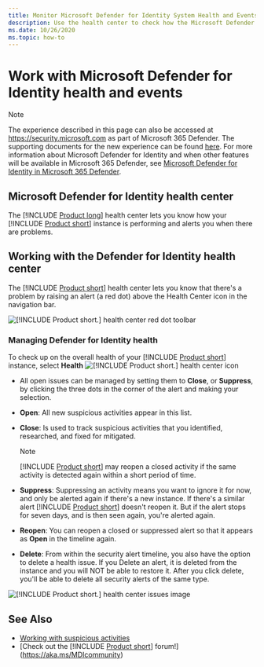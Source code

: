 ```yaml
---
title: Monitor Microsoft Defender for Identity System Health and Events
description: Use the health center to check how the Microsoft Defender for Identity service is working and be alerted to potential problems and view system events in the Event viewer.
ms.date: 10/26/2020
ms.topic: how-to
---
```


# Work with Microsoft Defender for Identity health and events

> [!NOTE]
> The experience described in this page can also be accessed at <https://security.microsoft.com> as part of Microsoft 365 Defender. The supporting documents for the new experience can be found [here](/microsoft-365/security/defender-identity/sensor-health). For more information about Microsoft Defender for Identity and when other features will be available in Microsoft 365 Defender, see [Microsoft Defender for Identity in Microsoft 365 Defender](defender-for-identity-in-microsoft-365-defender.md).

## Microsoft Defender for Identity health center

The [!INCLUDE [Product long](includes/product-long.md)] health center lets you know how your [!INCLUDE [Product short](includes/product-short.md)] instance is performing and alerts you when there are problems.

## Working with the Defender for Identity health center

The [!INCLUDE [Product short](includes/product-short.md)] health center lets you know that there's a problem by raising an alert (a red dot) above the Health Center icon in the navigation bar.

![[!INCLUDE [Product short.](includes/product-short.md)] health center red dot toolbar](media/health-bar.png)

### Managing Defender for Identity health

To check up on the overall health of your [!INCLUDE [Product short](includes/product-short.md)] instance, select **Health** ![[!INCLUDE [Product short.](includes/product-short.md)] health center icon](media/red-dot.png)

- All open issues can be managed by setting them to **Close**,  or **Suppress**, by clicking the three dots in the corner of the alert and making your selection.

- **Open**: All new suspicious activities appear in this list.

- **Close**: Is used to track suspicious activities that you identified, researched, and fixed for mitigated.

    > [!NOTE]
    > [!INCLUDE [Product short](includes/product-short.md)] may reopen a closed activity if the same activity is detected again within a short period of time.

- **Suppress**: Suppressing an activity means you want to ignore it for now, and only be alerted again if there's a new instance. If there's a similar alert [!INCLUDE [Product short](includes/product-short.md)] doesn't reopen it. But if the alert stops for seven days, and is then seen again, you're alerted again.

- **Reopen**: You can reopen a closed or suppressed alert so that it appears as **Open** in the timeline again.

- **Delete**: From within the security alert timeline, you also have the option to delete a health issue. If you Delete an alert, it is deleted from the instance and you will NOT be able to restore it. After you click delete, you'll be able to delete all security alerts of the same type.

![[!INCLUDE [Product short.](includes/product-short.md)] health center issues image](media/health-issue.png)

## See Also

- [Working with suspicious activities](working-with-suspicious-activities.md)
- [Check out the [!INCLUDE [Product short](includes/product-short.md)] forum!](<https://aka.ms/MDIcommunity>)

